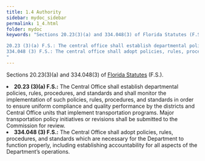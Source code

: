 ```yaml
---
title: 1.4 Authority
sidebar: mydoc_sidebar
permalink: 1_4.html
folder: mydoc
keywords: "Sections 20.23(3)(a) and 334.048(3) of Florida Statutes (F.S.).

20.23 (3)(a) F.S.: The central office shall establish departmental policies, rules, procedures, and standards and shall monitor the implementation of such policies, rules, procedures, and standards in order to ensure uniform compliance and quality performance by the districts and central office units that implement transportation programs. Major transportation policy initiatives or revisions shall be submitted to the commission for review.
334.048 (3) F.S.: The central office shall adopt policies, rules, procedures, and standards which are necessary for the department to function properly, including establishing accountability for all aspects of the department’s operations.
"
---
```



<style>
  div{text-align: justify;}
</style>

Sections 20.23(3)(a) and 334.048(3) of <a href="http://www.leg.state.fl.us/statutes/" target="_blank">Florida Statutes</a> (F.S.).

<li><b>20.23 (3)(a) F.S.:</b> The Central Office shall establish departmental policies, rules, procedures,
and standards and shall monitor the implementation of such policies, rules, procedures, and
standards in order to ensure uniform compliance and quality performance by the districts
and Central Office units that implement transportation programs. Major transportation
policy initiatives or revisions shall be submitted to the Commission for review. </li>

<li><b>334.048 (3) F.S.:</b> The Central Office shall adopt policies, rules, procedures, and standards
which are necessary for the Department to function properly, including establishing
accountability for all aspects of the Department’s operations. </li>

